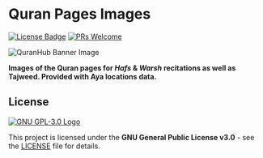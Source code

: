 # Quran Pages Images

[![License Badge](https://img.shields.io/github/license/QuranHub/quran-pages-images)](https://github.com/QuranHub/quran-pages-images/blob/main/LICENSE)
[![PRs Welcome](https://img.shields.io/badge/PRs-welcome-brightgreen.svg?style=flat)](http://makeapullrequest.com)

![QuranHub Banner Image](https://www.quranhub.app/image/quranhub_banner.png)

**Images of the Quran pages for *Hafs* & *Warsh* recitations as well as Tajweed. Provided with Aya locations data.**

## License
[![GNU GPL-3.0 Logo](https://www.gnu.org/graphics/gplv3-127x51.png)](https://www.gnu.org/licenses/gpl-3.0.en.html)

This project is licensed under the **GNU General Public License v3.0** - see the [LICENSE](https://github.com/QuranHub/quran-pages-images/blob/main/LICENSE) file for details.
